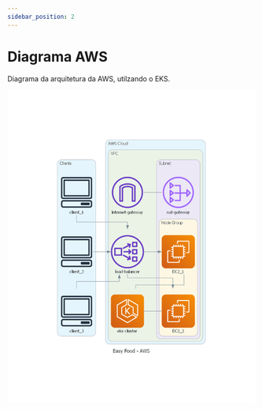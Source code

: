 ```yaml
---
sidebar_position: 2
---
```


# Diagrama AWS

Diagrama da arquitetura da AWS, utilzando o EKS.

![](./../../../static/img/arquitetura/infraestrutura/diagrama_aws.png)